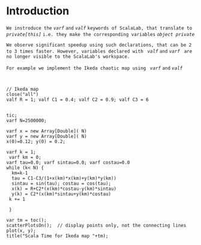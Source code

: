 # Introduction #

`We instroduce the` _`varf`_ ` and ` _`valf`_ ` keywords of ScalaLab, that translate to ` _`private[this]`_ ` i.e. they make the corresponding variables ` _`object private `_

`We observe significant speedup using such declarations, that can be 2 to 3 times faster. However, variables declared with ` _`valf`_ ` and ` _`varf `_ `are no longer visible to the ScalaLab's workspace. `

`For example we implement the Ikeda chaotic map using ` _`varf`_ ` and ` _`valf`_

```


// Ikeda map
close("all")
valf R = 1; valf C1 = 0.4; valf C2 = 0.9; valf C3 = 6


tic;
varf N=2500000;

varf x = new Array[Double]( N)
varf y = new Array[Double]( N)
x(0)=0.12; y(0) = 0.2;

varf k = 1;
 varf km = 0;
varf tau=0.0; varf sintau=0.0; varf costau=0.0
while (k< N) {
  km=k-1
  tau = C1-C3/(1+x(km)*x(km)+y(km)*y(km))
  sintau = sin(tau); costau = cos(tau);
  x(k) = R+C2*(x(km)*costau-y(km)*sintau)
  y(k) = C2*(x(km)*sintau+y(km)*costau)
 k += 1

 }

var tm = toc();
scatterPlotsOn();  // display points only, not the connecting lines
plot(x, y);
title("Scala Time for Ikeda map "+tm);




```